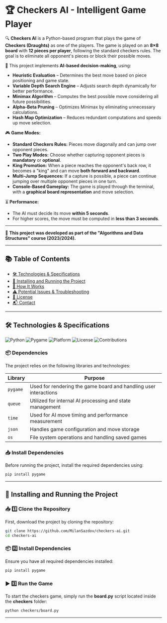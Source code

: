 # 🏆 Checkers AI - Intelligent Game Player  

🔍 **Checkers AI** is a Python-based program that plays the game of **Checkers (Draughts)** as one of the players. The game is played on an **8×8 board** with **12 pieces per player**, following the standard checkers rules. The goal is to eliminate all opponent's pieces or block their possible moves.  

🤖 This project implements **AI-based decision-making**, using:  
- **Heuristic Evaluation** – Determines the best move based on piece positioning and game state.  
- **Variable Depth Search Engine** – Adjusts search depth dynamically for better performance.  
- **Minimax Algorithm** – Computes the best possible move considering all future possibilities.  
- **Alpha-Beta Pruning** – Optimizes Minimax by eliminating unnecessary calculations.  
- **Hash Map Optimization** – Reduces redundant computations and speeds up move selection.  

🎮 **Game Modes:**  
- **Standard Checkers Rules:** Pieces move diagonally and can jump over opponent pieces.  
- **Two Play Modes:** Choose whether capturing opponent pieces is **mandatory** or **optional**.  
- **King Promotion:** When a piece reaches the opponent's back row, it becomes a "king" and can move **both forward and backward**.  
- **Multi-Jump Sequences:** If a capture is possible, a piece can continue jumping over multiple opponent pieces in one turn.  
- **Console-Based Gameplay:** The game is played through the terminal, with a **graphical board representation** and move selection.  

⏳ **Performance:**  
- The AI must decide its move **within 5 seconds**.  
- For higher scores, the move must be computed in **less than 3 seconds**.  

---

📖 **This project was developed as part of the "Algorithms and Data Structures" course (2023/2024).**  

---

## 📚 Table of Contents  
- [🛠 Technologies & Specifications](#-technologies--specifications)  
- [🔧 Installing and Running the Project](#-installing-and-running-the-project)  
- [📖 How It Works](#-how-it-works)  
- [⚠️ Potential Issues & Troubleshooting](#-potential-issues--troubleshooting)  
- [📜 License](#-license)  
- [📬 Contact](#-contact)

---

## 🛠 Technologies & Specifications  

![Python](https://img.shields.io/badge/Python-3.8%2B-blue?logo=python)
![Pygame](https://img.shields.io/badge/Pygame-2.0%2B-orange?logo=python)
![Platform](https://img.shields.io/badge/Platform-Windows%20%7C%20Linux%20%7C%20MacOS-lightgrey)
![License](https://img.shields.io/badge/License-MIT-green)
![Contributions](https://img.shields.io/badge/Contributions-Welcome-brightgreen)

### 📦 **Dependencies**  
The project relies on the following libraries and technologies:  

| Library      | Purpose |
|-------------|---------|
| `pygame`    | Used for rendering the game board and handling user interactions |
| `queue`     | Utilized for internal AI processing and state management |
| `time`      | Used for AI move timing and performance measurement |
| `json`      | Handles game configuration and move storage |
| `os`        | File system operations and handling saved games |

### 📥 **Install Dependencies**  
Before running the project, install the required dependencies using:  

```sh
pip install pygame
```

---

## 🔧 Installing and Running the Project  

### 📥 **1️⃣ Clone the Repository**  
First, download the project by cloning the repository:  

```sh
git clone https://github.com/MilanSazdov/checkers-ai.git
cd checkers-ai
```
### 📦 **2️⃣ Install Dependencies**  
Ensure you have all required dependencies installed:  

```sh
pip install pygame
```

### ▶️ **3️⃣ Run the Game**  
To start the checkers game, simply run the **board.py** script located inside the **checkers** folder:  

```sh
python checkers/board.py
```

---


